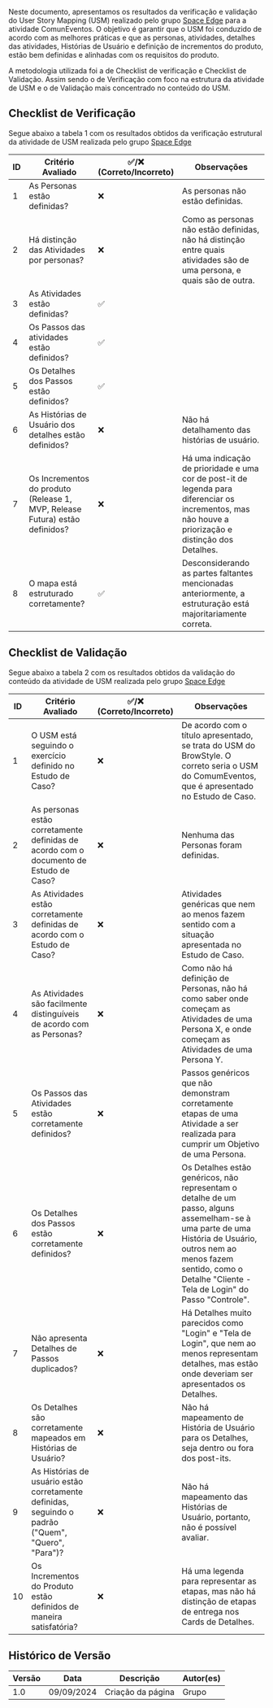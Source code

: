 Neste documento, apresentamos os resultados da verificação e validação do User Story Mapping (USM) realizado pelo grupo [Space Edge](https://mdsreq-fga-unb.github.io/2024.1-Echoeasy/#/./entregas/missao_03/entrega_final?id=_3-usm-user-story-maping) para a atividade ComunEventos. O objetivo é garantir que o USM foi conduzido de acordo com as melhores práticas e que as personas, atividades, detalhes das atividades, Histórias de Usuário e definição de incrementos do produto, estão bem definidas e alinhadas com os requisitos do produto.

A metodologia utilizada foi a de Checklist de verificação e Checklist de Validação. Assim sendo o de Verificação com foco na estrutura da atividade de USM e o de Validação mais concentrado no conteúdo do USM. 


## Checklist de Verificação 
Segue abaixo a tabela 1 com os resultados obtidos da verificação estrutural da atividade de USM realizada pelo grupo [Space Edge](https://mdsreq-fga-unb.github.io/2024.1-Echoeasy/#/./entregas/missao_03/entrega_final?id=_3-usm-user-story-maping)

| **ID** | **Critério Avaliado**             | **✅/❌** <br>(Correto/Incorreto)| **Observações** |
|--------|-----------------------------------|-------------|-----------------|
| 1      |    As Personas estão definidas?  |   ❌       | As personas não estão definidas. |
| 2      |Há distinção das Atividades por personas?|   ❌       | Como as personas não estão definidas, não há distinção entre quais atividades são de uma persona, e quais são de outra. |
| 3      |  As Atividades estão definidas?  |   ✅       | |
| 4      |      Os Passos das atividades estão definidos?       |   ✅       | |
| 5      |Os Detalhes dos Passos estão definidos?|  ✅ | |
| 6      |As Histórias de Usuário dos detalhes estão definidos?| ❌ | Não há detalhamento das histórias de usuário. |
| 7      |     Os Incrementos do produto (Release 1, MVP, Release Futura) estão definidos?        | ❌ | Há uma indicação de prioridade e uma cor de post-it de legenda para diferenciar os incrementos, mas não houve a priorização e distinção dos Detalhes. |
| 8      |O mapa está estruturado corretamente?| ✅ | Desconsiderando as partes faltantes mencionadas anteriormente, a estruturação está majoritariamente correta. |

## Checklist de Validação
Segue abaixo a tabela 2 com os resultados obtidos da validação do conteúdo da atividade de USM realizada pelo grupo [Space Edge](https://mdsreq-fga-unb.github.io/2024.1-Echoeasy/#/./entregas/missao_03/entrega_final?id=_3-usm-user-story-maping)

| **ID** | **Critério Avaliado** | **✅/❌** <br>(Correto/Incorreto) | **Observações** |
|--------|-----------------------------------|-------------|-----------------|
| 1      |O USM está seguindo o exercício definido no Estudo de Caso?|❌| De acordo com o título apresentado, se trata do USM do BrowStyle. O correto seria o USM do ComumEventos, que é apresentado no Estudo de Caso. |
| 2      |As personas estão corretamente definidas de acordo com o documento de Estudo de Caso?|❌| Nenhuma das Personas foram definidas. |
| 3      |As Atividades estão corretamente definidas de acordo com o Estudo de Caso? | ❌ | Atividades genéricas que nem ao menos fazem sentido com a situação apresentada no Estudo de Caso. |
| 4      |As Atividades são facilmente distinguíveis de acordo com as Personas?|❌| Como não há definição de Personas, não há como saber onde começam as Atividades de uma Persona X, e onde começam as Atividades de uma Persona Y. |
| 5      | Os Passos das Atividades estão corretamente definidos? | ❌  | Passos genéricos que não demonstram corretamente etapas de uma Atividade a ser realizada para cumprir um Objetivo de uma Persona. |
| 6      |Os Detalhes dos Passos estão corretamente definidos?| ❌ | Os Detalhes estão genéricos, não representam o detalhe de um passo, alguns assemelham-se à uma parte de uma História de Usuário, outros nem ao menos fazem sentido, como o Detalhe "Cliente - Tela de Login" do Passo "Controle". |
| 7      |Não apresenta Detalhes de Passos duplicados?| ❌ | Há Detalhes muito parecidos como "Login" e "Tela de Login", que nem ao menos representam detalhes, mas estão onde deveriam ser apresentados os Detalhes.|
| 8      |Os Detalhes são corretamente mapeados em Histórias de Usuário?| ❌ | Não há mapeamento de História de Usuário para os Detalhes, seja dentro ou fora dos post-its. |
| 9     |As Histórias de usuário estão corretamente definidas, seguindo o padrão ("Quem", "Quero", "Para")?| ❌ | Não há mapeamento das Histórias de Usuário, portanto, não é possível avaliar. |
| 10    |Os Incrementos do Produto estão definidos de maneira satisfatória?| ❌ | Há uma legenda para representar as etapas, mas não há distinção de etapas de entrega nos Cards de Detalhes. |


## Histórico de Versão

| Versão | Data       | Descrição                                                         | Autor(es)       |
|--------|------------|-------------------------------------------------------------------|-----------------|
| 1.0    | 09/09/2024 | Criação da página                                    | Grupo   |
